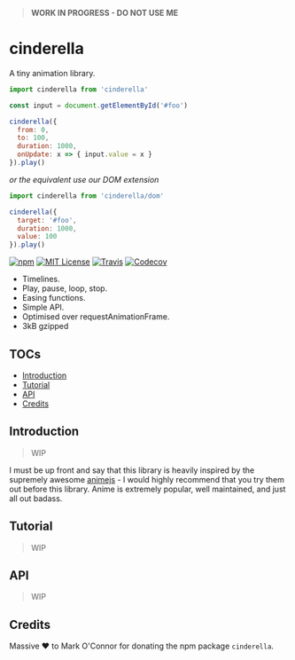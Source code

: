 > __WORK IN PROGRESS - DO NOT USE ME__

# cinderella

A tiny animation library.

```javascript
import cinderella from 'cinderella'

const input = document.getElementById('#foo')

cinderella({
  from: 0,
  to: 100,
  duration: 1000,
  onUpdate: x => { input.value = x }
}).play()
```

_or the equivalent use our DOM extension_

```javascript
import cinderella from 'cinderella/dom'

cinderella({
  target: '#foo',
  duration: 1000,
  value: 100
}).play()
```

[![npm](https://img.shields.io/npm/v/cinderella.svg?style=flat-square)](http://npm.im/cinderella)
[![MIT License](https://img.shields.io/npm/l/cinderella.svg?style=flat-square)](http://opensource.org/licenses/MIT)
[![Travis](https://img.shields.io/travis/ctrlplusb/cinderella.svg?style=flat-square)](https://travis-ci.org/ctrlplusb/cinderella)
[![Codecov](https://img.shields.io/codecov/c/github/ctrlplusb/cinderella.svg?style=flat-square)](https://codecov.io/github/ctrlplusb/cinderella)

 - Timelines.
 - Play, pause, loop, stop.
 - Easing functions.
 - Simple API.
 - Optimised over requestAnimationFrame.
 - 3kB gzipped

## TOCs

  - [Introduction](#introduction)
  - [Tutorial](#tutorial)
  - [API](#api)
  - [Credits](#credits)

## Introduction

> WIP

I must be up front and say that this library is heavily inspired by the supremely
awesome [animejs](http://animejs.com/) - I would highly recommend that you try them
out before this library. Anime is extremely popular, well maintained, and just all out badass.

## Tutorial

> WIP

## API

> WIP

## Credits

Massive ❤️ to Mark O'Connor for donating the npm package `cinderella`.  ️